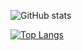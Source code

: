 

<!---
ProstaIT/ProstaIT is a ✨ special ✨ repository because its `README.md` (this file) appears on your GitHub profile.
You can click the Preview link to take a look at your changes.
--->

![GitHub stats](https://github-readme-stats.vercel.app/api?username=Prosta&show_icons=true&theme=dark)

[![Top Langs](https://github-readme-stats.vercel.app/api/top-langs/?username=Prosta&layout=compact)](https://github.com/prostait/github-readme-stats)

